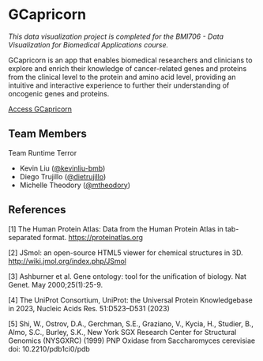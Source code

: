 # GCapricorn

*This data visualization project is completed for the BMI706 - Data Visualization for Biomedical Applications course.*

GCapricorn is an app that enables biomedical researchers and clinicians to explore and enrich their knowledge of cancer-related genes and proteins from the clinical level to the protein and amino acid level, providing an intuitive and interactive experience to further their understanding of oncogenic genes and proteins.

[Access GCapricorn](https://gcapricorn-reborn.streamlit.app/)

## Team Members

Team Runtime Terror
* Kevin Liu ([@kevinliu-bmb](https://github.com/kevinliu-bmb))
* Diego Trujillo ([@dietrujillo](https://github.com/dietrujillo))
* Michelle Theodory ([@mtheodory](https://github.com/mtheodory))

## References

[1] The Human Protein Atlas: Data from the Human Protein Atlas in tab-separated format. https://proteinatlas.org

[2] JSmol: an open-source HTML5 viewer for chemical structures in 3D. http://wiki.jmol.org/index.php/JSmol

[3] Ashburner et al. Gene ontology: tool for the unification of biology. Nat Genet. May 2000;25(1):25-9.

[4] The UniProt Consortium, UniProt: the Universal Protein Knowledgebase in 2023, Nucleic Acids Res. 51:D523–D531 (2023)

[5] Shi, W., Ostrov, D.A., Gerchman, S.E., Graziano, V., Kycia, H., Studier, B., Almo, S.C., Burley, S.K., New York SGX Research Center for Structural Genomics (NYSGXRC) (1999) PNP Oxidase from Saccharomyces cerevisiae doi: 10.2210/pdb1ci0/pdb
